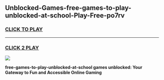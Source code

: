 
## Unblocked-Games-free-games-to-play-unblocked-at-school-Play-Free-po7rv
<h3>
<a href="https://premium76.site?title=free-games-to-play-unblocked-at-school&ref=20A">CLICK TO PLAY</a></h3>
<hr>

<h3>
<a href="https://premium76.site?title=free-games-to-play-unblocked-at-school&ref=20A">CLICK 2 PLAY</a>
  
</h3>

<a href="https://premium76.site?title=free-games-to-play-unblocked-at-school&ref=20A"><img src="https://clearcache.store/games.png"></a>


**free-games-to-play-unblocked-at-school games unblocked: Your Gateway to Fun and Accessible Online Gaming**
